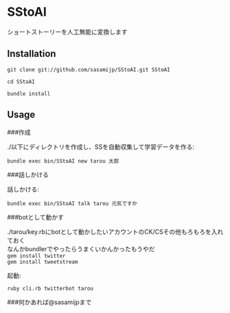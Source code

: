 # SStoAI

ショートストーリーを人工無能に変換します

## Installation

`git clone git://github.com/sasamijp/SStoAI.git SStoAI`

`cd SStoAI`

`bundle install`


## Usage

###作成

./以下にディレクトリを作成し、SSを自動収集して学習データを作る:  

`bundle exec bin/SStoAI new tarou 太郎`


###話しかける

話しかける:

`bundle exec bin/SStoAI talk tarou 元気ですか`

###botとして動かす

./tarou/key.rbにbotとして動かしたいアカウントのCK/CSその他もろもろを入れておく  
なんかbundlerでやったらうまくいかんかったもうやだ  
`gem install twitter`  
`gem install tweetstream`

起動:  

`ruby cli.rb twitterbot tarou`


###何かあれば@sasamijpまで
